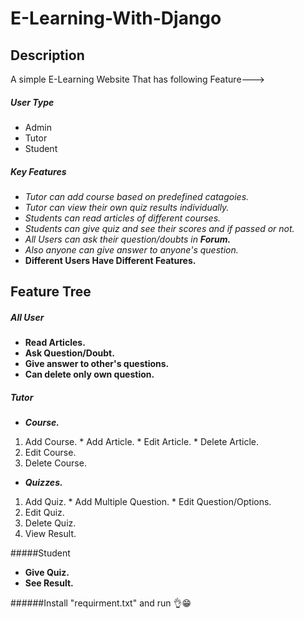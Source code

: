 # E-Learning-With-Django

## Description
  A simple E-Learning Website That has following Feature--->
  ##### User Type
  - Admin
  - Tutor
  - Student
  
  ##### Key Features
  - *Tutor can add course based on predefined catagoies.*
  - *Tutor can view their own quiz results individually.*
  - *Students can read articles of different courses.*
  - *Students can give quiz and see their scores and if passed or not.*
  - *All Users can ask their question/doubts in __Forum.__*
  - *Also anyone can give answer to anyone's question.*
  - __Different Users Have Different Features.__
  
## Feature Tree
  ##### All User
  - **Read Articles.**
  - **Ask Question/Doubt.**
  - **Give answer to other's questions.**
  - **Can delete only own question.**
  
  ##### Tutor
  - **_Course._**
   1. Add Course.
    * Add Article.
    * Edit Article.
    * Delete Article.
   1. Edit Course.
   1. Delete Course.
  - **_Quizzes._**
   1. Add Quiz.
    * Add Multiple Question.
    * Edit Question/Options.
   1. Edit Quiz.
   1. Delete Quiz.
   1. View Result.
  
  #####Student
  - **Give Quiz.**
  - **See Result.**

######Install "requirment.txt" and run 👌😁
